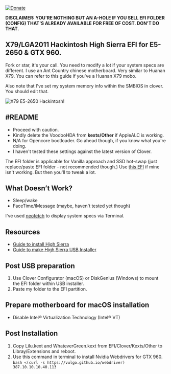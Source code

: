 [![Donate](https://img.shields.io/badge/Donate-PayPal-green.svg)](https://www.paypal.me/mighil)

**DISCLAIMER: YOU'RE NOTHING BUT AN A-HOLE IF YOU SELL EFI FOLDER (CONFIG) THAT'S ALREADY AVAILABLE FOR FREE OF COST. DON'T DO THAT.**

## X79/LGA2011 Hackintosh High Sierra EFI for E5-2650 & GTX 960.

Fork or star, it's your call. You need to modify a lot if your system specs are different. I use an Ant Country chinese motherboard. Very similar to Huanan X79. You can refer to this guide if you've a Huanan X79 mobo.

Also note that I've set my system memory info within the SMBIOS in clover. You should edit that.

![X79 E5-2650 Hackintosh!](https://res.cloudinary.com/mighil/image/upload/v1577167911/hackintosh-x79-e5-2650-gtx-960_t2qd5y.png)


## #README

- Proceed with caution.
- Kindly delete the VoodooHDA from **kexts/Other** if AppleALC is working.
- N/A for Opencore bootloader. Go ahead though, if you know what you're doing. 
- I haven't tested these settings against the latest version of Clover. 

The EFI folder is applicable for Vanilla approach and SSD hot-swap (just replace/paste EFI folder - not recommended though.) Use [this EFI](https://olarila.com/forum/viewtopic.php?t=10596) if mine isn't working. But then you'll to tweak a lot.

## What Doesn’t Work?

- Sleep/wake
- FaceTime/iMessage (maybe, haven't tested yet though)

I've used [neofetch](https://github.com/dylanaraps/neofetch) to display system specs via Terminal.

## Resources

- [Guide to install High Sierra](https://hackintosher.com/guides/high-sierra-install-full-guide/)
- [Guide to make High Sierra USB Installer](https://hackintosher.com/guides/make-macos-flash-drive-installer/)

## Post USB preparation

1. Use Clover Configurator (macOS) or DiskGenius (Windows) to mount the EFI folder within USB installer. 
2. Paste my folder to the EFI partition.

## Prepare motherboard for macOS installation

- Disable Intel® Virtualization Technology (Intel® VT)

## Post Installation

1. Copy Lilu.kext and WhateverGreen.kext from EFI/Clover/Kexts/Other to Libray/Extensions and reboot.
2. Use this command in terminal to install Nvidia Webdrivers for GTX 960. `bash <(curl -s https://vulgo.github.io/webdriver) 387.10.10.10.40.113`
